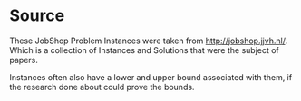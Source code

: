 # Source
These JobShop Problem Instances were taken from http://jobshop.jjvh.nl/.
Which is a collection of Instances and Solutions that were the subject of papers.

Instances often also have a lower and upper bound associated with them, if the
research done about could prove the bounds.
